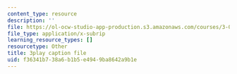 ```yaml
---
content_type: resource
description: ''
file: https://ol-ocw-studio-app-production.s3.amazonaws.com/courses/3-091sc-introduction-to-solid-state-chemistry-fall-2010/f36341b738a6b1b5e4949ba8642a9b1e_h57hFAsLAGo.srt
file_type: application/x-subrip
learning_resource_types: []
resourcetype: Other
title: 3play caption file
uid: f36341b7-38a6-b1b5-e494-9ba8642a9b1e
---
```

